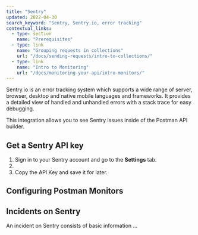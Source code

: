 ```yaml
---
title: "Sentry"
updated: 2022-04-30
search_keyword: "Sentry, Sentry.io, error tracking"
contextual_links:
  - type: section
    name: "Prerequisites"
  - type: link
    name: "Grouping requests in collections"
    url: "/docs/sending-requests/intro-to-collections/"
  - type: link
    name: "Intro to Monitoring"
    url: "/docs/monitoring-your-api/intro-monitors/"
---
```


Sentry.io is an error tracking system which supports a wide range of server, browser, desktop and native mobile languages and frameworks. It provides a detailed view of handled and unhandled errors with a stack trace for easy debugging.

This integration allows you to see Sentry issues inside of the Postman API builder.

## Get a Sentry API key

1. Sign in to your Sentry account and go to the **Settings** tab.
1. <steps>
1. Copy the API Key and save it for later.

## Configuring Postman Monitors

<steps>

## Incidents on Sentry

An incident on Sentry consists of basic information ...
